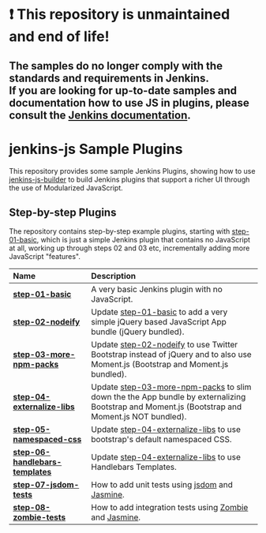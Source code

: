 # ❗ This repository is unmaintained and end of life!
<h2>
    The samples do no longer comply with the standards and requirements in Jenkins. <br>
    If you are looking for up-to-date samples and documentation how to use JS in plugins, please consult the <a href="https://jenkins.io">Jenkins documentation</a>.
</h2>

# jenkins-js Sample Plugins

This repository provides some sample Jenkins Plugins, showing how to use [jenkins-js-builder] to build
Jenkins plugins that support a richer UI through the use of Modularized JavaScript.


## Step-by-step Plugins

The repository contains step-by-step example plugins, starting with <a href="../../tree/master/step-01-basic">step-01-basic</a>,
which is just a simple Jenkins plugin that contains no JavaScript at all, working up through steps 02 and 03 etc,
incrementally adding more JavaScript "features". 

| Name | Description |
| :-----| :------------|
| <b><a href="../../tree/master/step-01-basic">step-01-basic</a></b> | A very basic Jenkins plugin with no JavaScript.
| <b><a href="../../tree/master/step-02-nodeify">step-02-nodeify</a></b> | Update <a href="../../tree/master/step-01-basic">step-01-basic</a> to add a very simple jQuery based JavaScript App bundle (jQuery bundled).|
| <b><a href="../../tree/master/step-03-more-npm-packs">step-03-more-npm-packs</a></b> | Update <a href="../../tree/master/step-02-nodeify">step-02-nodeify</a> to use Twitter Bootstrap instead of jQuery and to also use Moment.js (Bootstrap and Moment.js bundled). |
| <b><a href="../../tree/master/step-04-externalize-libs">step-04-externalize-libs</a></b> | Update <a href="../../tree/master/step-03-more-npm-packs">step-03-more-npm-packs</a> to slim down the the App bundle by externalizing Bootstrap and Moment.js (Bootstrap and Moment.js NOT bundled). |
| <b><a href="../../tree/master/step-05-namespaced-css">step-05-namespaced-css</a></b> | Update <a href="../../tree/master/step-04-externalize-libs">step-04-externalize-libs</a> to use bootstrap's default namespaced CSS. |
| <b><a href="../../tree/master/step-06-handlebars-templates">step-06-handlebars-templates</a></b> | Update <a href="../../tree/master/step-04-externalize-libs">step-04-externalize-libs</a> to use Handlebars Templates. |
| <b><a href="../../tree/master/step-07-jsdom-tests">step-07-jsdom-tests</a></b> | How to add unit tests using [jsdom] and [Jasmine]. |
| <b><a href="../../tree/master/step-08-zombie-tests">step-08-zombie-tests</a></b> | How to add integration tests using [Zombie] and [Jasmine]. |

[jenkins-js-modules]: https://github.com/jenkinsci/js-modules
[jenkins-js-builder]: https://github.com/jenkinsci/js-builder
[jenkins-js-libs]: https://github.com/jenkinsci/js-libs
[jenkins-js-test]: https://github.com/jenkinsci/js-test
[Jasmine]: http://jasmine.github.io/
[jsdom]: https://github.com/tmpvar/jsdom
[Zombie]: http://zombie.js.org/

